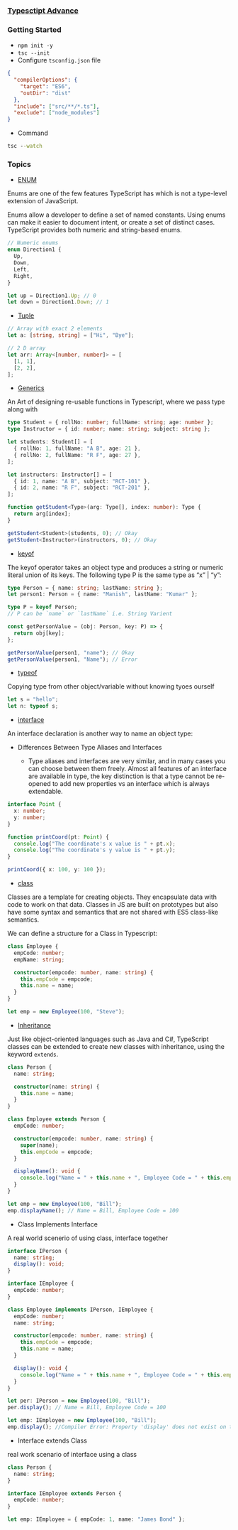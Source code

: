 ### [Typesctipt Advance](https://www.canva.com/design/DAFRbdvZ-u0/OA0SUBxRnYXB2q83I2GtrQ/view?utm_content=DAFRbdvZ-u0&utm_campaign=designshare&utm_medium=link2&utm_source=sharebutton)

### Getting Started

- `npm init -y`
- `tsc --init`
- Configure `tsconfig.json` file

```json
{
  "compilerOptions": {
    "target": "ES6",
    "outDir": "dist"
  },
  "include": ["src/**/*.ts"],
  "exclude": ["node_modules"]
}
```

- Command

```cmd
tsc --watch
```

### Topics

- [ENUM](https://www.typescriptlang.org/docs/handbook/enums.html)

Enums are one of the few features TypeScript has which is not a type-level extension of JavaScript.

Enums allow a developer to define a set of named constants. Using enums can make it easier to document intent, or create a set of distinct cases. TypeScript provides both numeric and string-based enums.

```ts
// Numeric enums
enum Direction1 {
  Up,
  Down,
  Left,
  Right,
}

let up = Direction1.Up; // 0
let down = Direction1.Down; // 1
```

- [Tuple](https://www.typescriptlang.org/docs/handbook/variable-declarations.html#tuple-destructuring)

```ts
// Array with exact 2 elements
let a: [string, string] = ["Hi", "Bye"];

// 2 D array
let arr: Array<[number, number]> = [
  [1, 1],
  [2, 2],
];
```

- [Generics](https://www.typescriptlang.org/docs/handbook/2/generics.html)

An Art of designing re-usable functions in Typescript, where we pass type along with

```ts
type Student = { rollNo: number; fullName: string; age: number };
type Instructor = { id: number; name: string; subject: string };

let students: Student[] = [
  { rollNo: 1, fullName: "A B", age: 21 },
  { rollNo: 2, fullName: "R F", age: 27 },
];

let instructors: Instructor[] = [
  { id: 1, name: "A B", subject: "RCT-101" },
  { id: 2, name: "R F", subject: "RCT-201" },
];

function getStudent<Type>(arg: Type[], index: number): Type {
  return arg[index];
}

getStudent<Student>(students, 0); // Okay
getStudent<Instructor>(instructors, 0); // Okay
```

- [keyof](https://www.typescriptlang.org/docs/handbook/2/keyof-types.html)

The keyof operator takes an object type and produces a string or numeric literal union of its keys. The following type P is the same type as “x” | “y”:

```ts
type Person = { name: string; lastName: string };
let person1: Person = { name: "Manish", lastName: "Kumar" };

type P = keyof Person;
// P can be `name` or `lastName` i.e. String Varient

const getPersonValue = (obj: Person, key: P) => {
  return obj[key];
};

getPersonValue(person1, "name"); // Okay
getPersonValue(person1, "Name"); // Error
```

- [typeof](https://www.typescriptlang.org/docs/handbook/2/typeof-types.html)

Copying type from other object/variable without knowing tyoes ourself

```ts
let s = "hello";
let n: typeof s;
```

- [interface](https://www.typescriptlang.org/docs/handbook/2/everyday-types.html#interfaces)

An interface declaration is another way to name an object type:

- Differences Between Type Aliases and Interfaces

  - Type aliases and interfaces are very similar, and in many cases you can choose between them freely. Almost all features of an interface are available in type, the key distinction is that a type cannot be re-opened to add new properties vs an interface which is always extendable.

```ts
interface Point {
  x: number;
  y: number;
}

function printCoord(pt: Point) {
  console.log("The coordinate's x value is " + pt.x);
  console.log("The coordinate's y value is " + pt.y);
}

printCoord({ x: 100, y: 100 });
```

- [class]()

Classes are a template for creating objects. They encapsulate data with code to work on that data. Classes in JS are built on prototypes but also have some syntax and semantics that are not shared with ES5 class-like semantics.

We can define a structure for a Class in Typescript:

```ts
class Employee {
  empCode: number;
  empName: string;

  constructor(empcode: number, name: string) {
    this.empCode = empcode;
    this.name = name;
  }
}

let emp = new Employee(100, "Steve");
```

- [Inheritance](https://www.typescriptlang.org/docs/handbook/jsdoc-supported-types.html#extends)

Just like object-oriented languages such as Java and C#, TypeScript classes can be extended to create new classes with inheritance, using the keyword `extends`.

```ts
class Person {
  name: string;

  constructor(name: string) {
    this.name = name;
  }
}

class Employee extends Person {
  empCode: number;

  constructor(empcode: number, name: string) {
    super(name);
    this.empCode = empcode;
  }

  displayName(): void {
    console.log("Name = " + this.name + ", Employee Code = " + this.empCode);
  }
}

let emp = new Employee(100, "Bill");
emp.displayName(); // Name = Bill, Employee Code = 100
```

- Class Implements Interface

A real world scenerio of using class, interface together

```ts
interface IPerson {
  name: string;
  display(): void;
}

interface IEmployee {
  empCode: number;
}

class Employee implements IPerson, IEmployee {
  empCode: number;
  name: string;

  constructor(empcode: number, name: string) {
    this.empCode = empcode;
    this.name = name;
  }

  display(): void {
    console.log("Name = " + this.name + ", Employee Code = " + this.empCode);
  }
}

let per: IPerson = new Employee(100, "Bill");
per.display(); // Name = Bill, Employee Code = 100

let emp: IEmployee = new Employee(100, "Bill");
emp.display(); //Compiler Error: Property 'display' does not exist on type 'IEmployee'
```

- Interface extends Class

real work scenario of interface using a class

```ts
class Person {
  name: string;
}

interface IEmployee extends Person {
  empCode: number;
}

let emp: IEmployee = { empCode: 1, name: "James Bond" };
```

